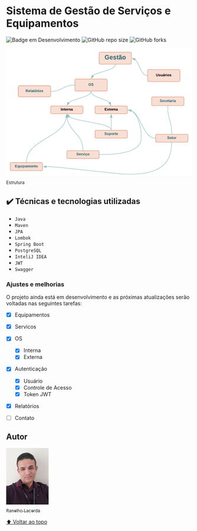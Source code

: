 # Sistema de Gestão de Serviços e Equipamentos

![Badge em Desenvolvimento](http://img.shields.io/static/v1?label=STATUS&message=EM%20DESENVOLVIMENTO&color=GREEN&style=for-the-badge)
![GitHub repo size](https://img.shields.io/github/repo-size/iuricode/README-template?style=for-the-badge)
![GitHub forks](https://img.shields.io/github/forks/iuricode/README-template?style=for-the-badge)

<img src="estrutura.jpeg" width=700><br><sub>Estrutura</sub>

## ✔️ Técnicas e tecnologias utilizadas

- ``Java``
- ``Maven``
- ``JPA``
- ``Lombok``
- ``Spring Boot``
- ``PostgreSQL``
- ``InteliJ IDEA``
- ``JWT``
- ``Swagger``


### Ajustes e melhorias

O projeto ainda está em desenvolvimento e as próximas atualizações serão voltadas nas seguintes tarefas:

- [x] Equipamentos
- [x] Servicos
- [x] OS
  - [x] Interna
  - [x] Externa
- [x] Autenticação
  - [x] Usuário
  - [x] Controle de Acesso
  - [x] Token JWT
- [x] Relatórios
- [ ] Contato


## Autor

 [<img src="perfil2.jpg" width=115><br><sub>Ranelho Lacerda</sub>](https://github.com/ranelho) 

[⬆ Voltar ao topo](#gestao-servicos)<br>